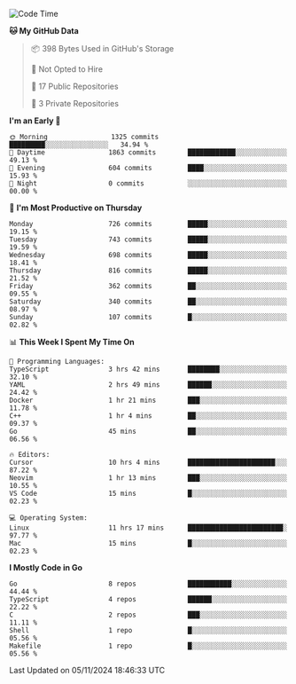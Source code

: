<!--START_SECTION:waka-->
![Code Time](http://img.shields.io/badge/Code%20Time-927%20hrs%2033%20mins-blue)

**🐱 My GitHub Data** 

> 📦 398 Bytes Used in GitHub's Storage 
 > 
> 🚫 Not Opted to Hire
 > 
> 📜 17 Public Repositories 
 > 
> 🔑 3 Private Repositories 
 > 
**I'm an Early 🐤** 

```text
🌞 Morning                1325 commits        █████████░░░░░░░░░░░░░░░░   34.94 % 
🌆 Daytime                1863 commits        ████████████░░░░░░░░░░░░░   49.13 % 
🌃 Evening                604 commits         ████░░░░░░░░░░░░░░░░░░░░░   15.93 % 
🌙 Night                  0 commits           ░░░░░░░░░░░░░░░░░░░░░░░░░   00.00 % 
```
📅 **I'm Most Productive on Thursday** 

```text
Monday                   726 commits         █████░░░░░░░░░░░░░░░░░░░░   19.15 % 
Tuesday                  743 commits         █████░░░░░░░░░░░░░░░░░░░░   19.59 % 
Wednesday                698 commits         █████░░░░░░░░░░░░░░░░░░░░   18.41 % 
Thursday                 816 commits         █████░░░░░░░░░░░░░░░░░░░░   21.52 % 
Friday                   362 commits         ██░░░░░░░░░░░░░░░░░░░░░░░   09.55 % 
Saturday                 340 commits         ██░░░░░░░░░░░░░░░░░░░░░░░   08.97 % 
Sunday                   107 commits         █░░░░░░░░░░░░░░░░░░░░░░░░   02.82 % 
```


📊 **This Week I Spent My Time On** 

```text
💬 Programming Languages: 
TypeScript               3 hrs 42 mins       ████████░░░░░░░░░░░░░░░░░   32.10 % 
YAML                     2 hrs 49 mins       ██████░░░░░░░░░░░░░░░░░░░   24.42 % 
Docker                   1 hr 21 mins        ███░░░░░░░░░░░░░░░░░░░░░░   11.78 % 
C++                      1 hr 4 mins         ██░░░░░░░░░░░░░░░░░░░░░░░   09.37 % 
Go                       45 mins             ██░░░░░░░░░░░░░░░░░░░░░░░   06.56 % 

🔥 Editors: 
Cursor                   10 hrs 4 mins       ██████████████████████░░░   87.22 % 
Neovim                   1 hr 13 mins        ███░░░░░░░░░░░░░░░░░░░░░░   10.55 % 
VS Code                  15 mins             █░░░░░░░░░░░░░░░░░░░░░░░░   02.23 % 

💻 Operating System: 
Linux                    11 hrs 17 mins      ████████████████████████░   97.77 % 
Mac                      15 mins             █░░░░░░░░░░░░░░░░░░░░░░░░   02.23 % 
```

**I Mostly Code in Go** 

```text
Go                       8 repos             ███████████░░░░░░░░░░░░░░   44.44 % 
TypeScript               4 repos             ██████░░░░░░░░░░░░░░░░░░░   22.22 % 
C                        2 repos             ███░░░░░░░░░░░░░░░░░░░░░░   11.11 % 
Shell                    1 repo              █░░░░░░░░░░░░░░░░░░░░░░░░   05.56 % 
Makefile                 1 repo              █░░░░░░░░░░░░░░░░░░░░░░░░   05.56 % 
```




 Last Updated on 05/11/2024 18:46:33 UTC
<!--END_SECTION:waka-->
